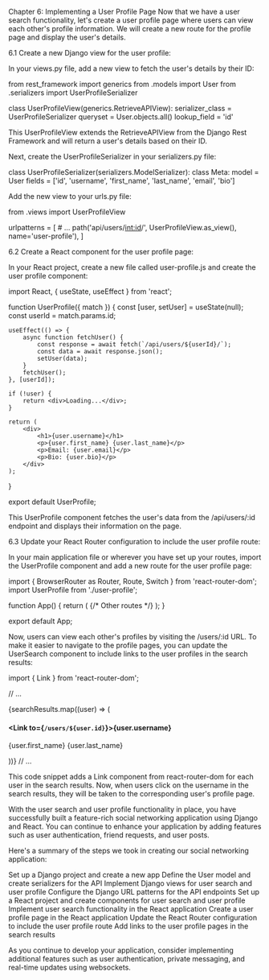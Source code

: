 Chapter 6: Implementing a User Profile Page
Now that we have a user search functionality, let's create a user profile page where users can view each other's profile information. We will create a new route for the profile page and display the user's details.

6.1 Create a new Django view for the user profile:

In your views.py file, add a new view to fetch the user's details by their ID:

from rest_framework import generics
from .models import User
from .serializers import UserProfileSerializer

class UserProfileView(generics.RetrieveAPIView):
    serializer_class = UserProfileSerializer
    queryset = User.objects.all()
    lookup_field = 'id'

This UserProfileView extends the RetrieveAPIView from the Django Rest Framework and will return a user's details based on their ID.

Next, create the UserProfileSerializer in your serializers.py file:

class UserProfileSerializer(serializers.ModelSerializer):
    class Meta:
        model = User
        fields = ['id', 'username', 'first_name', 'last_name', 'email', 'bio']


Add the new view to your urls.py file:



from .views import UserProfileView

urlpatterns = [
    # ...
    path('api/users/<int:id>/', UserProfileView.as_view(), name='user-profile'),
]


6.2 Create a React component for the user profile page:

In your React project, create a new file called user-profile.js and create the user profile component:


import React, { useState, useEffect } from 'react';

function UserProfile({ match }) {
    const [user, setUser] = useState(null);
    const userId = match.params.id;

    useEffect(() => {
        async function fetchUser() {
            const response = await fetch(`/api/users/${userId}/`);
            const data = await response.json();
            setUser(data);
        }
        fetchUser();
    }, [userId]);

    if (!user) {
        return <div>Loading...</div>;
    }

    return (
        <div>
            <h1>{user.username}</h1>
            <p>{user.first_name} {user.last_name}</p>
            <p>Email: {user.email}</p>
            <p>Bio: {user.bio}</p>
        </div>
    );
}

export default UserProfile;

This UserProfile component fetches the user's data from the /api/users/:id endpoint and displays their information on the page.

6.3 Update your React Router configuration to include the user profile route:

In your main application file or wherever you have set up your routes, import the UserProfile component and add a new route for the user profile page:

import { BrowserRouter as Router, Route, Switch } from 'react-router-dom';
import UserProfile from './user-profile';

function App() {
    return (
        <Router>
            <Switch>
                {/* Other routes */}
                <Route path="/users/:id" component={UserProfile} />
            </Switch>
        </Router>
    );
}

export default App;

Now, users can view each other's profiles by visiting the /users/:id URL. To make it easier to navigate to the profile pages, you can update the UserSearch component to include links to the user profiles in the search results:

import { Link } from 'react-router-dom';

// ...

{searchResults.map((user) => (
    <div key={user.id}>
        <h4>
            <Link to={`/users/${user.id}`}>{user.username}</Link>
        </h4>
        <p>{user.first_name} {user.last_name}</p>
    </div>
))}
// ...

This code snippet adds a Link component from react-router-dom for each user in the search results. Now, when users click on the username in the search results, they will be taken to the corresponding user's profile page.

With the user search and user profile functionality in place, you have successfully built a feature-rich social networking application using Django and React. You can continue to enhance your application by adding features such as user authentication, friend requests, and user posts.

Here's a summary of the steps we took in creating our social networking application:

Set up a Django project and create a new app
Define the User model and create serializers for the API
Implement Django views for user search and user profile
Configure the Django URL patterns for the API endpoints
Set up a React project and create components for user search and user profile
Implement user search functionality in the React application
Create a user profile page in the React application
Update the React Router configuration to include the user profile route
Add links to the user profile pages in the search results

As you continue to develop your application, consider implementing additional features such as user authentication, private messaging, and real-time updates using websockets.

